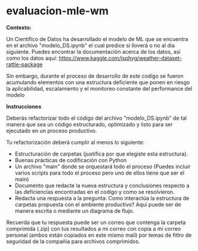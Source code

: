 # evaluacion-mle-wm

**Contexto:**

Un Científico de Datos ha desarrollado el modelo de ML que se encuentra en el archivo "modelo_DS.ipynb" el cual predice si lloverá o no al dia siguiente. Puedes encontrar la documentación acerca de los datos, así como los datos aquí: https://www.kaggle.com/jsphyg/weather-dataset-rattle-package

Sin embargo, durante el proceso de desarrollo de este codigo se fueron acumulando elementos con una estructura deficiente que ponen en riesgo la aplicabilidad, escalamiento y el monitoreo constante del performance del modelo

**Instrucciones**

Deberás refactorizar todo el código del archivo "modelo_DS.ipynb" de tal manera que sea un código estructurado, optimizado y listo para ser ejecutado en un proceso productivo. 

Tu refactorización deberá cumplir al menos lo siguiente:

* Estructuración de carpetas (justifica por que elegiste esta estructura).
* Buenas prácticas de codificación con Python
* Un archivo "main" donde se orquestará todo el proceso  (Puedes incluir varios scripts para todo el proceso pero uno de ellos tiene que ser el main)
* Documento que redacte la nueva estructura y conclusiones respecto a las deficiencias encontradas en el codigo y como se resolvieron.
* Redacta una respuesta a la pregunta: Como interactúa la estructura de carpetas propuesta con el ambiente productivo? Aquí puede ser de manera escrita o mediante un diagrama de flujo.

Recuerda que tu respuesta puede ser un correo que contenga la carpeta comprimida (.zip) con tus resultados a mi correo con copia a mi correo personal (ambos están copiados en este mismo mail) por temas de fitlro de seguridad de la compañia para archivos comprimidos.
